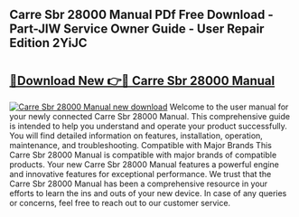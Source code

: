 ## Carre Sbr 28000 Manual PDf Free Download - Part-JIW Service Owner Guide - User Repair Edition 2YiJC

# <h2><a href="http://cf20029.oget.top/?id=Carre+Sbr+28000+Manual">🔗Download New 👉🔴 Carre Sbr 28000 Manual</a></h2>

[![Carre Sbr 28000 Manual new download](https://i.imgur.com/5g1atiW.png)](http://cf20029.oget.top/?id=Carre+Sbr+28000+Manual)
Welcome to the user manual for your newly connected Carre Sbr 28000 Manual. This comprehensive guide is intended to help you understand and operate your product successfully. You will find detailed information on features, installation, operation, maintenance, and troubleshooting. Compatible with Major Brands This Carre Sbr 28000 Manual is compatible with major brands of compatible products. Your new Carre Sbr 28000 Manual features a powerful engine and innovative features for exceptional performance. We trust that the Carre Sbr 28000 Manual has been a comprehensive resource in your efforts to learn the ins and outs of your new device. In case of any queries or concerns, feel free to reach out to our customer service.
